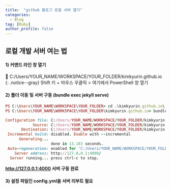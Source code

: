 ```yaml
---
title:  "github 블로그 로컬 서버 열기"
categories: 
  - Blog
tag: [Ruby]
author_profile: false
---
```


## 로컬 개발 서버 여는 법

#### 1) 커맨드 라인 창 열기
<aside>
📢 C:/Users/YOUR_NAME/WORKSPACE/YOUR_FOLDER/kimkyurin.github.io
</aside>{: .notice--gray}
Shift 키 + 마우스 우클릭 > 여기에서 PowerShell 창 열기

#### 2) 폴더 이동 및 서버 구동 (bundle exec jekyll serve)

```ruby
PS C:\Users\YOUR_NAME\WORKSPACE\YOUR_FOLDER> cd .\kimkyurin.github.io\
PS C:\Users\YOUR_NAME\WORKSPACE\YOUR_FOLDER\kimkyurin.github.io> bundle exec jekyll serve
```

```ruby
Configuration file: C:/Users/YOUR_NAME/WORKSPACE/YOUR_FOLDER/kimkyurin.github.io/_config.yml
            Source: C:/Users/YOUR_NAME/WORKSPACE/YOUR_FOLDER/kimkyurin.github.io
       Destination: C:/Users/YOUR_NAME/WORKSPACE/YOUR_FOLDER/kimkyurin.github.io/_site
 Incremental build: disabled. Enable with --incremental
      Generating...
                    done in 13.183 seconds.
 Auto-regeneration: enabled for 'C:/Users/YOUR_NAME/WORKSPACE/YOUR_FOLDER/kimkyurin.github.io'
    Server address: http://127.0.0.1:4000/
  Server running... press ctrl-c to stop.
```

**http://127.0.0.1:4000 서버 구동 완료**

#### 3) 설정 파일인 config.yml을 서버 리부트 필요
